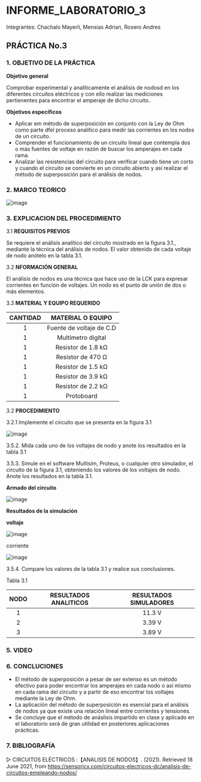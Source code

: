 # INFORME_LABORATORIO_3
Integrantes: Chachalo Mayerli, Mensias Adrian, Rosero Andres

## **PRÁCTICA No.3**

### 1.  OBJETIVO DE LA PRÁCTICA

**Objetivo general** 

Comprobar experimental y analíticamente el análisis de nodosd en los diferentes circuitos eléctricos y con ello realizar las mediciones pertienentes para encontrar el amperaje de dicho circuito..

**Objetivos específicos**

- Aplicar em método de superposición en conjunto con la Ley de Ohm como parte dfel proceso analítico para medir las corrientes en los nodos de un circuito.
- Comprender el funcionamiento de un circuito lineal que contempla dos o más fuentes de voltaje en razón de buscar los amperajes en cada rama.
- Analizar las resistencias del circuito para verificar cuando tiene un corto y cuando el circuito se convierte en un circuito abierto y así realizar el método de superposición para el análisis de nodos.

### 2.  MARCO TEORICO

![image](https://user-images.githubusercontent.com/85209614/122558049-38b81700-d003-11eb-9bf7-b04ec3730e8a.png)

### 3.  EXPLICACION DEL PROCEDIMIENTO 

3.1 **REQUISITOS PREVIOS**

Se requiere el análisis analítico del circuito mostrado en la figura 3.1., mediante la
técnica del análisis de nodos. El valor obtenido de cada voltaje de nodo anótelo en la
tabla 3.1.

3.2 **NFORMACIÓN GENERAL**

El análisis de nodos es una técnica que hace uso de la LCK para expresar corrientes en
función de voltajes.
Un nodo es el punto de unión de dos o más elementos.

3.3 **MATERIAL Y EQUIPO REQUERIDO**

|**CANTIDAD**| **MATERIAL O EQUIPO**|
|:---: | :---: |
| 1 | Fuente de voltaje de C.D |
| 1 | Multimetro digital |
| 1 | Resistor de 1.8 kΩ |
| 1 | Resistor de 470 Ω |
| 1 | Resistor de 1.5 kΩ |
| 1 | Resistor de 3.9 kΩ |
| 1 | Resistor de 2.2 kΩ |
| 1 | Protoboard |

3.2 **PROCEDIMIENTO**

3.2.1 Implemente el circuito que se presenta en la figura 3.1 

![image](https://user-images.githubusercontent.com/85126275/122089373-4df73080-cdcc-11eb-8c1f-203ad89c4351.png)

3.5.2. Mida cada uno de los voltajes de nodo y anote los resultados en la tabla 3.1



3.5.3. Simule en el software Multisim, Proteus, o cualquier otro simulador, el circuito
de la figura 3.1, obteniendo los valores de los voltajes de nodo. Anote los resultados en la tabla 3.1.

**Armado del circuito**

![image](https://user-images.githubusercontent.com/85126275/122106694-dc28e200-cddf-11eb-8d34-a9c112ede30c.png)

**Resultados de la simulación**

**voltaje** 

![image](https://user-images.githubusercontent.com/75383758/122559513-0effef80-d005-11eb-9977-8db3a41b6258.png)

corriente

![image](https://user-images.githubusercontent.com/85126275/122105576-91f33100-cdde-11eb-9edb-fea0d07e7782.png)

3.5.4. Compare los valores de la tabla 3.1 y realice sus conclusiones.

Tabla 3.1 

|**NODO**| **RESULTADOS ANALITICOS** | **RESULTADOS SIMULADORES**|
|:--: | :---: | :---: | 
|  1  |       | 11.3 V |
|  2  |       | 3.39 V |
|  3  |       | 3.89 V | 


### 5.  VIDEO

### 6.  CONCLUCIONES 

- El método de superposición a pesar de ser extenso es un método efectivo para poder encontrar los amperajes en cada nodo o así mismo en cada rama del circuito y a partir de eso encontrar los voltajes mediante la Ley de Ohm.
- La aplicación del método de superposición es esencial para el análisis de nodos ya que existe una relación lineal entre corrientes y tensiones. 
- Se concluye que el método de anáslisis impartido en clase y aplicado en el laboratorio será de gran utilidad en posteriores aplicaciones prácticas.

### 7.  BIBLIOGRAFÍA
▷ CIRCUITOS ELÉCTRICOS :【ANALISIS DE NODOS】. (2021). Retrieved 18 June 2021, from https://sensoricx.com/circuitos-electricos-dc/analisis-de-circuitos-empleando-nodos/








